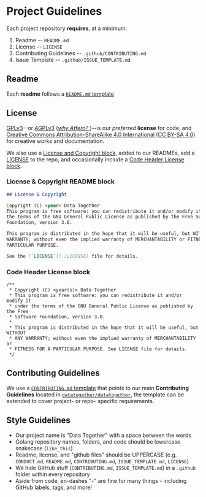 # Project Guidelines

Each project repository **requires**, at a minimum:

1. Readme -- `README.md`
1. License -- `LICENSE`
1. Contributing Guidelines -- `.github/CONTRIBUTING.md`
1. Issue Template -- `.github/ISSUE_TEMPLATE.md`

## Readme

Each **readme** follows a [`README.md` template](./templates/README.md)

## License

[GPLv3](http://gplv3.fsf.org/)--or
[AGPLv3](http://www.gnu.org/licenses/agpl-3.0.html) ([_why Affero?_
](http://www.gnu.org/licenses/why-affero-gpl.html))--is our _preferred_
**license** for code, and [Creative Commons Attribution-ShareAlike 4.0 International (CC BY-SA 4.0)](https://creativecommons.org/licenses/by-sa/4.0/)
for creative works and documentation.

We also use a [License and Copyright block](#license--copyright-readme-block),
added to our READMEs, add a [LICENSE](/LICENSE) to the repo, and occasionally
include a [Code Header License block](#code-header-license-block).

### License & Copyright README block

```markdown
## License & Copyright

Copyright (C) <year> Data Together
This program is free software: you can redistribute it and/or modify it under
the terms of the GNU General Public License as published by the Free Software
Foundation, version 3.0.

This program is distributed in the hope that it will be useful, but WITHOUT ANY
WARRANTY; without even the implied warranty of MERCHANTABILITY or FITNESS FOR A
PARTICULAR PURPOSE.

See the [`LICENSE`](./LICENSE) file for details.
```

### Code Header License block

```
/**
 * Copyright (C) <year(s)> Data Together
 * This program is free software: you can redistribute it and/or modify it
 * under the terms of the GNU General Public License as published by the Free
 * Software Foundation, version 3.0.
 *
 * This program is distributed in the hope that it will be useful, but WITHOUT
 * ANY WARRANTY; without even the implied warranty of MERCHANTABILITY or
 * FITNESS FOR A PARTICULAR PURPOSE. See LICENSE file for details.
 */
```

## Contributing Guidelines

We use a [`CONTRIBUTING.md` template](./templates/CONTRIBUTING.md) that points
to our main **Contributing Guidelines** located in
[`datatogether/datatogether`](https://github.com/datatogether/datatogether/blob/master/CONDUCT.md),
the template can be extended to cover project- or repo- specific requirements.

## Style Guidelines

- Our project name is "Data Together" with a space between the words
- Golang repository names, folders, and code should be lowercase snakecase (`like_this`)
- Readme, license, and "github files" should be UPPERCASE (e.g. `CONDUCT.md`, `README.md`, `CONTRIBUTING.md`, `ISSUE_TEMPLATE.md`, `LICENSE`)
- We hide GitHub stuff (`CONTRIBUTING.md`, `ISSUE_TEMPLATE.md`) in a `.github` folder within every repository
- Aside from code, en-dashes "-" are fine for many things - including GitHub labels, tags, and more!
